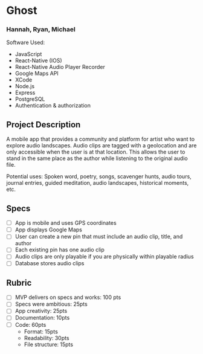 # Ghost
### Hannah, Ryan, Michael

Software Used:

- JavaScript
- React-Native (IOS)
- React-Native Audio Player Recorder
- Google Maps API
- XCode
- Node.js
- Express
- PostgreSQL
- Authentication & authorization

## Project Description

A mobile app that provides a community and platform for artist who want to explore audio landscapes. Audio clips are tagged with a geolocation and are only accessible when the user is at that location. This allows the user to stand in the same place as the author while listening to the original audio file.

Potential uses:
Spoken word, poetry, songs, scavenger hunts, audio tours, journal entries, guided meditation, audio landscapes, historical moments, etc.

## Specs
- [ ] App is mobile and uses GPS coordinates
- [ ] App displays Google Maps
- [ ] User can create a new pin that must include an audio clip, title, and author
- [ ] Each existing pin has one audio clip
- [ ] Audio clips are only playable if you are physically within playable radius
- [ ] Database stores audio clips

## Rubric
- [ ] MVP delivers on specs and works: 100 pts
- [ ] Specs were ambitious: 25pts
- [ ] App creativity: 25pts
- [ ] Documentation: 10pts
- [ ] Code: 60pts
  - Format: 15pts
  - Readability: 30pts
  - File structure: 15pts
